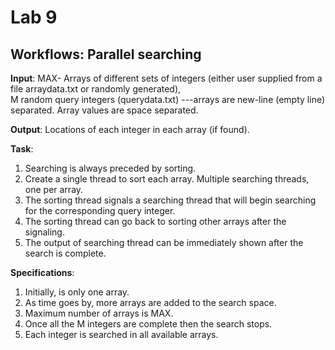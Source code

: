 # Lab 9

## Workflows: Parallel searching

**Input**: MAX- Arrays of different sets of integers (either user supplied from a file arraydata.txt or randomly generated),  
M random query integers (querydata.txt) ---arrays are new-line (empty line)
separated. Array values are space separated.

**Output**: Locations of each integer in each array (if found).

**Task**:

1. Searching is always preceded by sorting.
2. Create a single thread to sort each array. Multiple searching threads, one per array.
3. The sorting thread signals a searching thread that will begin searching for the corresponding query integer.
4. The sorting thread can go back to sorting other arrays after the signaling.
5. The output of searching thread can be immediately shown after the search is complete.

**Specifications**:

1. Initially, is only one array.
2. As time goes by, more arrays are added to the search space.
3. Maximum number of arrays is MAX.
4. Once all the M integers are complete then the search stops.
5. Each integer is searched in all available arrays.
